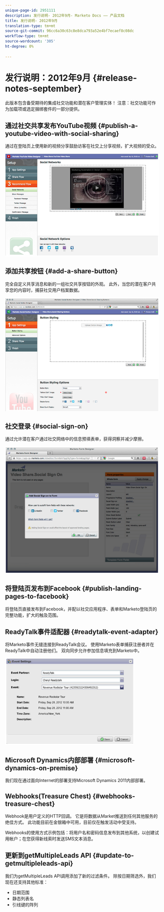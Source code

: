 ```yaml
---
unique-page-id: 2951111
description: 发行说明- 2012年9月- Marketo Docs —— 产品文档
title: 发行说明- 2012年9月
translation-type: tm+mt
source-git-commit: 96cc6a30c63c8e8dca793a52e4bf7ecaef8c08dc
workflow-type: tm+mt
source-wordcount: '305'
ht-degree: 0%

---
```



# 发行说明：2012年9月 {#release-notes-september}

此版本包含备受期待的集成社交功能和潜在客户管理实体！ 注意：社交功能可作为加载项或选定捆绑套件的一部分提供。

## 通过社交共享发布YouTube视频 {#publish-a-youtube-video-with-social-sharing}

通过在登陆页上使用新的视频分享鼓励访客在社交上分享视频，扩大视频的受众。

![](assets/image2014-9-23-10-3a39-3a21.png)

## 添加共享按钮 {#add-a-share-button}

完全自定义共享消息和新的一组社交共享按钮的外观。 此外，当您的潜在客户共享您的内容时，捕获社交用户档案数据。

![](assets/image2014-9-23-10-3a39-3a46.png)

## 社交登录 {#social-sign-on}

通过允许潜在客户通过社交网络中的信息预填表单，获得洞察并减少摩擦。

![](assets/image2014-9-23-10-3a40-3a2.png)

## 将登陆页发布到Facebook {#publish-landing-pages-to-facebook}

将登陆页直接发布到Facebook，并配以社交应用程序、表单和Marketo登陆页的完整功能，扩大的触及范围。

## ReadyTalk事件适配器 {#readytalk-event-adapter}

将Marketo事件无缝连接到ReadyTalk会议。 使用Marketo表单捕获注册者并在ReadyTalk中自动注册他们。 双向同步允许参加信息填充到Marketo中。

![](assets/image2014-9-23-10-3a40-3a16.png)

## Microsoft Dynamics内部部署 {#microsoft-dynamics-on-premise}

我们现在通过面向Internet的部署支持Microsoft Dynamics 2011内部部署。

## Webhooks(Treasure Chest) {#webhooks-treasure-chest}

Webhook是用户定义的HTTP回调。 它是将数据从Market推送到任何其他服务的绝佳方式。 此功能目前在金银箱中可用，目前仅在触发活动中受支持。

Webhooks的使用方式示例包括：将用户名和密码信息发布到其他系统，以创建试用帐户；在您获得新线索时发送SMS文本消息。

## 更新到getMultipleLeads API {#update-to-getmultipleleads-api}

我们为getMultipleLeads API调用添加了新的过滤条件。 除按日期筛选外，我们现在还支持其他标准：

* 日期范围
* 静态列表名
* 引线键的阵列


